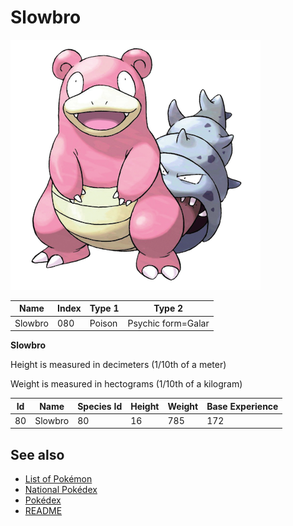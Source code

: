 # Slowbro


![Slowbro](images/080.png)

| **Name** | **Index** | **Type 1** | **Type 2** |
|----|----|----|----|
| Slowbro | 080 | Poison | Psychic form=Galar  |

**Slowbro** 


Height is measured in decimeters (1/10th of a meter)

Weight is measured in hectograms (1/10th of a kilogram)

| **Id** | **Name** | **Species Id** | **Height** | **Weight** | **Base Experience** |
|--------|----------|----------------|------------|------------|---------------------|
| 80 | Slowbro | 80 | 16 | 785 | 172 |


## See also

- [List of Pokémon](../pokemon.md)
- [National Pokédex](../national_pokedex.md)
- [Pokédex](../pokedex.md)
- [README](../README.md)
